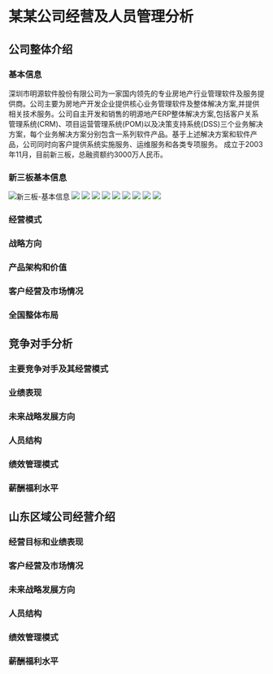 # 某某公司经营及人员管理分析
## 公司整体介绍
### 基本信息
深圳市明源软件股份有限公司为一家国内领先的专业房地产行业管理软件及服务提供商。公司主要为房地产开发企业提供核心业务管理软件及整体解决方案,并提供相关技术服务。公司自主开发和销售的明源地产ERP整体解决方案,包括客户关系管理系统(CRM)、项目运营管理系统(POM)以及决策支持系统(DSS)三个业务解决方案，每个业务解决方案分别包含一系列软件产品。基于上述解决方案和软件产品，公司同时向客户提供系统实施服务、运维服务和各类专项服务。
成立于2003年11月，目前新三板，总融资额约3000万人民币。
### 新三板基本信息
![新三板-基本信息](https://github.com/wuxiaowu1992/-/blob/master/%E6%96%B0%E4%B8%89%E6%9D%BF-%E5%9F%BA%E6%9C%AC%E4%BF%A1%E6%81%AF.png)
![](https://github.com/wuxiaowu1992/-/blob/master/%E6%96%B0%E4%B8%89%E6%9D%BF-%E5%9F%BA%E6%9C%AC%E8%B4%A2%E5%8A%A1%E6%8C%87%E6%A0%87.png)
![](https://github.com/wuxiaowu1992/-/blob/master/%E6%96%B0%E4%B8%89%E6%9D%BF-%E5%88%A9%E6%B6%A6%E8%A1%A8.png)
![](https://github.com/wuxiaowu1992/-/blob/master/%E6%96%B0%E4%B8%89%E6%9D%BF-%E8%B4%9F%E5%80%BA%E8%A1%A8.png)
![](https://github.com/wuxiaowu1992/-/blob/master/%E6%96%B0%E4%B8%89%E6%9D%BF-%E7%8E%B0%E9%87%91%E6%B5%81%E9%87%8F%E8%A1%A8.png)
![](https://github.com/wuxiaowu1992/-/blob/master/%E6%96%B0%E4%B8%89%E6%9D%BF-%E4%B8%BB%E8%90%A5%E6%9E%84%E6%88%90.png)
![](https://github.com/wuxiaowu1992/-/blob/master/%E6%96%B0%E4%B8%89%E6%9D%BF-%E6%8E%A7%E8%82%A1%E5%8F%82%E8%82%A1%E5%85%AC%E5%8F%B82-1.png)
![](https://github.com/wuxiaowu1992/-/blob/master/%E6%96%B0%E4%B8%89%E6%9D%BF-%E6%8E%A7%E8%82%A1%E5%8F%82%E8%82%A1%E5%85%AC%E5%8F%B82-2.png)
![](https://github.com/wuxiaowu1992/-/blob/master/%E6%96%B0%E4%B8%89%E6%9D%BF-%E5%8D%81%E5%A4%A7%E8%82%A1%E4%B8%9C.png)
![](https://github.com/wuxiaowu1992/-/blob/master/%E6%96%B0%E4%B8%89%E6%9D%BF-%E7%9B%91%E4%BA%8B%E4%BC%9A.png)
### 经营模式
### 战略方向
### 产品架构和价值
### 客户经营及市场情况
### 全国整体布局　


## 竞争对手分析
### 主要竞争对手及其经营模式
### 业绩表现
### 未来战略发展方向
### 人员结构
### 绩效管理模式
### 薪酬福利水平


## 山东区域公司经营介绍
### 经营目标和业绩表现
### 客户经营及市场情况
### 未来战略发展方向
### 人员结构
### 绩效管理模式
### 薪酬福利水平
